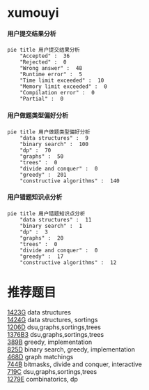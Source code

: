 # xumouyi

<!-- tabs:start -->



#### **用户提交结果分析**

```mermaid
pie title 用户提交结果分析
    "Accepted" :  36
    "Rejected" :  0
    "Wrong answer" :  48
    "Runtime error" :  5
    "Time limit exceeded" :  10
    "Memory limit exceeded" :  0
    "Compilation error" :  0
    "Partial" :  0
```

#### **用户做题类型偏好分析**

```mermaid
pie title 用户做题类型偏好分析
    "data structures" :  9
    "binary search" :  100
    "dp" :  70
    "graphs" :  50
    "trees" :  0
    "divide and conquer" :  0
    "greedy" :  201
    "constructive algorithms" :  140
```
#### **用户错题知识点分析**

```mermaid
pie title 用户错题知识点分析
    "data structures" :  11
    "binary search" :  1
    "dp" :  3
    "graphs" :  20
    "trees" :  0
    "divide and conquer" :  0
    "greedy" :  17
    "constructive algorithms" :  12
```



<!-- tabs:end -->
# 推荐题目
[1423G](https://codeforces.com/contest/1423/problem/G)		data structures		  
[1424G](https://codeforces.com/contest/1424/problem/G)		data structures,
                        sortings		  
[1206D](https://codeforces.com/contest/1206/problem/D)		dsu,graphs,sortings,trees		  
[1376B3](https://codeforces.com/contest/1376B/problem/3)		dsu,graphs,sortings,trees		  
[389B](https://codeforces.com/contest/389/problem/B)		greedy,
                        implementation		  
[825D](https://codeforces.com/contest/825/problem/D)		binary search,
                        greedy,
                        implementation		  
[468D](https://codeforces.com/contest/468/problem/D)		graph matchings		  
[744B](https://codeforces.com/contest/744/problem/B)		bitmasks,
                        divide and conquer,
                        interactive		  
[719C](https://codeforces.com/contest/719/problem/C)		dsu,graphs,sortings,trees		  
[1279E](https://codeforces.com/contest/1279/problem/E)		combinatorics,
                        dp		  
